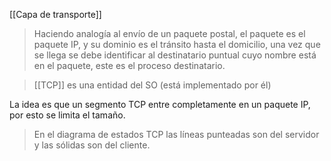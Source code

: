 [[Capa de transporte]]

> Haciendo analogía al envío de un paquete postal, el paquete es el paquete IP, y su dominio es el tránsito hasta el domicilio, una vez que se llega se debe identificar al destinatario puntual cuyo nombre está en el paquete, este es el proceso destinatario.

> [[TCP]] es una entidad del SO (está implementado por él)

La idea es que un segmento TCP entre completamente en un paquete IP, por esto se limita el tamaño.

> En el diagrama de estados TCP las líneas punteadas son del servidor y las sólidas son del cliente.